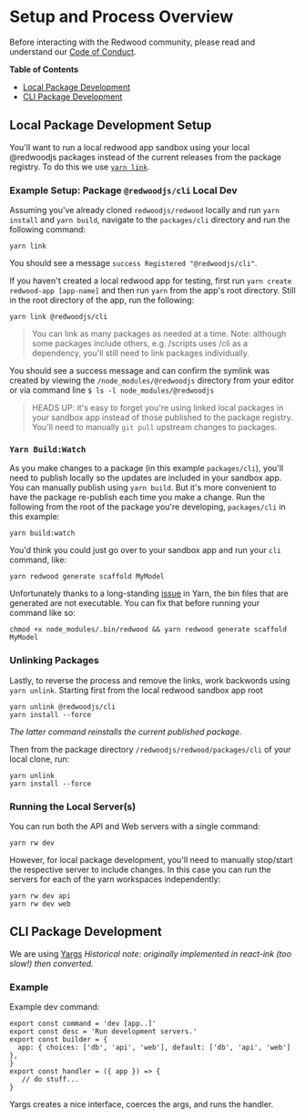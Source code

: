# Setup and Process Overview

Before interacting with the Redwood community, please read and understand our [Code of Conduct](https://github.com/redwoodjs/redwood/blob/master/CODE_OF_CONDUCT.md).

**Table of Contents**
- [Local Package Development](#Local-Package-Development-Setup)
- [CLI Package Development](#CLI-Package-Development)

<!-- toc -->

## Local Package Development Setup

You'll want to run a local redwood app sandbox using your local @redwoodjs packages instead of the current releases from the package registry. To do this we use [`yarn link`](https://classic.yarnpkg.com/en/docs/cli/link/).

### Example Setup: Package `@redwoodjs/cli` Local Dev

Assuming you've already cloned `redwoodjs/redwood` locally and run `yarn install` and `yarn build`, navigate to the `packages/cli` directory and run the following command:

```
yarn link
```

You should see a message `success Registered "@redwoodjs/cli"`.

If you haven't created a local redwood app for testing, first run `yarn create redwood-app [app-name]` and then run `yarn` from the app's root directory. Still in the root directory of the app, run the following:

```
yarn link @redwoodjs/cli
```

> You can link as many packages as needed at a time. Note: although some packages include others, e.g. /scripts uses /cli as a dependency, you'll still need to link packages individually.

You should see a success message and can confirm the symlink was created by viewing the `/node_modules/@redwoodjs` directory from your editor or via command line `$ ls -l node_modules/@redwoodjs`

> HEADS UP: it's easy to forget you're using linked local packages in your sandbox app instead of those published to the package registry. You'll need to manually `git pull` upstream changes to packages.

### `Yarn Build:Watch`

As you make changes to a package (in this example `packages/cli`), you'll need to publish locally so the updates are included in your sandbox app. You can manually publish using `yarn build`. But it's more convenient to have the package re-publish each time you make a change. Run the following from the root of the package you're developing, `packages/cli` in this example:

```
yarn build:watch
```

You'd think you could just go over to your sandbox app and run your `cli` command, like:

```
yarn redwood generate scaffold MyModel
```

Unfortunately thanks to a long-standing [issue](https://github.com/yarnpkg/yarn/issues/3587) in Yarn, the bin files that are generated are not executable. You can fix that before running your command like so:

```
chmod +x node_modules/.bin/redwood && yarn redwood generate scaffold MyModel
```

### Unlinking Packages

Lastly, to reverse the process and remove the links, work backwords using `yarn unlink`. Starting first from the local redwood sandbox app root

```
yarn unlink @redwoodjs/cli
yarn install --force
```

_The latter command reinstalls the current published package._

Then from the package directory `/redwoodjs/redwood/packages/cli` of your local clone, run:

```
yarn unlink
yarn install --force
```

### Running the Local Server(s)

You can run both the API and Web servers with a single command:

```
yarn rw dev
```

However, for local package development, you'll need to manually stop/start the respective server to include changes. In this case you can run the servers for each of the yarn workspaces independently:

```
yarn rw dev api
yarn rw dev web
```

## CLI Package Development
We are using [Yargs](https://yargs.js.org/)
_Historical note: originally implemented in react-ink (too slow!) then converted._

### Example
Example dev command:

```
export const command = 'dev [app..]'
export const desc = 'Run development servers.'
export const builder = {
  app: { choices: ['db', 'api', 'web'], default: ['db', 'api', 'web'] },
}
export const handler = ({ app }) => {
   // do stuff...
}
```

Yargs creates a nice interface, coerces the args, and runs the handler.
